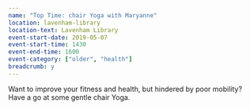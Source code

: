 ```yaml
---
name: "Top Time: chair Yoga with Maryanne"
location: lavenham-library
location-text: Lavenham Library
event-start-date: 2019-05-07
event-start-time: 1430
event-end-time: 1600
event-category: ["older", "health"]
breadcrumb: y
---
```


Want to improve your fitness and health, but hindered by poor mobility? Have a go at some gentle chair Yoga.
